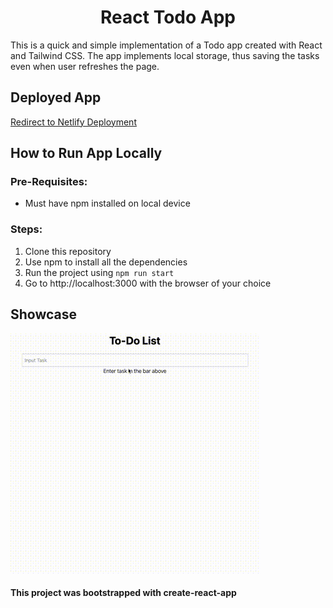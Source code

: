 <h1 align="center">React Todo App</h1>

This is a quick and simple implementation of a Todo app created with React and Tailwind CSS. The app implements local storage, thus saving the tasks even when user refreshes the page.

## Deployed App

[Redirect to Netlify Deployment](https://dancing-nougat-b2c19a.netlify.app/)

## How to Run App Locally

### Pre-Requisites:

- Must have npm installed on local device

### Steps:

1. Clone this repository
2. Use npm to install all the dependencies
3. Run the project using `npm run start`
4. Go to http://localhost:3000 with the browser of your choice

## Showcase

![Showcase GIF](showcase.gif)

#### This project was bootstrapped with create-react-app

